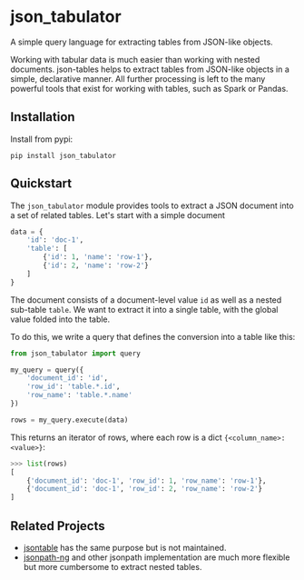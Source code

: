 # json_tabulator

A simple query language for extracting tables from JSON-like objects.

Working with tabular data is much easier than working with nested documents. json-tables helps to extract tables from JSON-like objects in a simple, declarative manner. All further processing is left to the many powerful tools that exist for working with tables, such as Spark or Pandas.


## Installation

Install from pypi:

```shell
pip install json_tabulator
```

## Quickstart

The `json_tabulator` module provides tools to extract a JSON document into a set of related tables. Let's start with a simple document

```python
data = {
    'id': 'doc-1',
    'table': [
        {'id': 1, 'name': 'row-1'},
        {'id': 2, 'name': 'row-2'}
    ]
}
```

The document consists of a document-level value `id` as well as a nested sub-table `table`. We want to extract it into a single table, with the global value folded into the table.

To do this, we write a query that defines the conversion into a table like this:

```python
from json_tabulator import query

my_query = query({
    'document_id': 'id',
    'row_id': 'table.*.id',
    'row_name': 'table.*.name'
})

rows = my_query.execute(data)
```

This returns an iterator of rows, where each row is a dict `{<column_name>: <value>}`:

```python
>>> list(rows)
[
    {'document_id': 'doc-1', 'row_id': 1, 'row_name': 'row-1'},
    {'document_id': 'doc-1', 'row_id': 2, 'row_name': 'row-2'}
]
```

## Related Projects

- [jsontable](https://pypi.org/project/jsontable/) has the same purpose but is not maintained.
- [jsonpath-ng](https://github.com/bridgecrewio/jsonpath-ng) and other jsonpath implementation are much more flexible but more cumbersome to extract nested tables.

